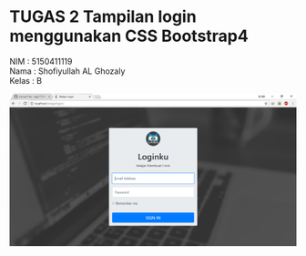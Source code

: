 # TUGAS 2 Tampilan login menggunakan CSS Bootstrap4

NIM   : 5150411119 <br>
Nama  : Shofiyullah AL Ghozaly <br>
Kelas : B<br>

![SS Login CCS](https://github.com/algzl17/Form-Login-CSS-Bootstrap4/blob/master/SS%20Login%20ccs.png)
